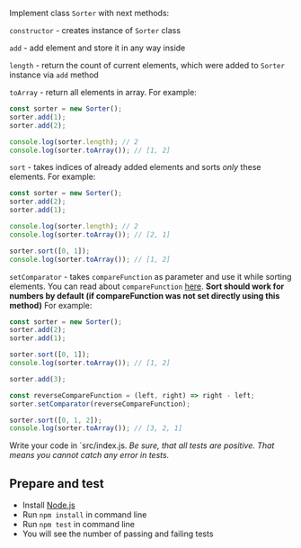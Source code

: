 Implement class `Sorter` with next methods:

`constructor` - creates instance of `Sorter` class

`add` - add element and store it in any way inside

`length` - return the count of current elements, which were added to `Sorter` instance via `add` method

`toArray` - return all elements in array. For example:

```js
const sorter = new Sorter();
sorter.add(1);
sorter.add(2);

console.log(sorter.length); // 2
console.log(sorter.toArray()); // [1, 2]
```

`sort` - takes indices of already added elements and sorts _only_ these elements. For example:

```js
const sorter = new Sorter();
sorter.add(2);
sorter.add(1);

console.log(sorter.length); // 2
console.log(sorter.toArray()); // [2, 1]

sorter.sort([0, 1]);
console.log(sorter.toArray()); // [1, 2]
```

`setComparator` - takes `compareFunction` as parameter and use it while sorting elements. You can read about `compareFunction` [here](https://developer.mozilla.org/ru/docs/Web/JavaScript/Reference/Global_Objects/Array/sort). **Sort should work for numbers by default (if compareFunction was not set directly using this method)** For example:

```js
const sorter = new Sorter();
sorter.add(2);
sorter.add(1);

sorter.sort([0, 1]);
console.log(sorter.toArray()); // [1, 2]

sorter.add(3);

const reverseCompareFunction = (left, right) => right - left;
sorter.setComparator(reverseCompareFunction);

sorter.sort([0, 1, 2]);
console.log(sorter.toArray()); // [3, 2, 1]
```

Write your code in `src/index.js.
_Be sure, that all tests are positive. That means you cannot catch any error in tests._

## Prepare and test

- Install [Node.js](https://nodejs.org/en/)
- Run `npm install` in command line
- Run `npm test` in command line
- You will see the number of passing and failing tests
